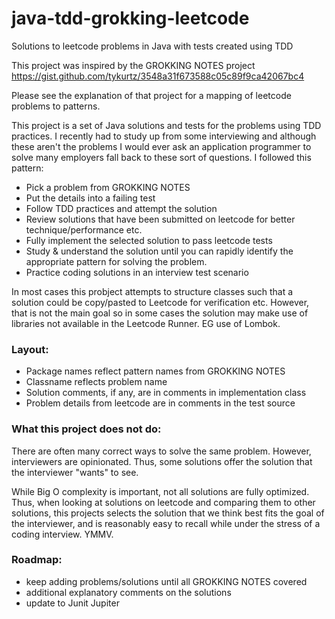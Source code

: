 # java-tdd-grokking-leetcode
Solutions to leetcode problems in Java with tests created using TDD 

This project was inspired by the GROKKING NOTES project https://gist.github.com/tykurtz/3548a31f673588c05c89f9ca42067bc4


Please see the explanation of that project for a mapping of leetcode problems to patterns. 

This project is a set of Java solutions and tests for the problems using TDD practices. I recently had to study up from some interviewing and although 
these aren't the problems I would ever ask an application programmer to solve many employers fall back to these 
sort of questions. I followed this pattern:

- Pick a problem from GROKKING NOTES
- Put the details into a failing test
- Follow TDD practices and attempt the solution
- Review solutions that have been submitted on leetcode for better technique/performance etc. 
- Fully implement the selected solution to pass leetcode tests
- Study & understand the solution until you can rapidly identify the appropriate pattern for solving the problem. 
- Practice coding solutions in an interview test scenario

In most cases this probject attempts to structure classes such that a solution could be copy/pasted to Leetcode for
verification etc. However, that is not the main goal so in some cases the solution may make use of libraries not 
available in the Leetcode Runner. EG use of Lombok. 

### Layout:

- Package names reflect pattern names from GROKKING NOTES
- Classname reflects problem name
- Solution comments, if any, are in comments in implementation class
- Problem details from leetcode are in comments in the test source

### What this project does not do:

There are often many correct ways to solve the same problem. However, interviewers are opinionated. Thus, some solutions offer the solution that the interviewer "wants" to see. 

While Big O complexity is important, not all solutions are fully optimized. Thus, when looking at solutions on leetcode and comparing them to other solutions, this projects selects the solution that we think best fits the goal of the interviewer, and is reasonably easy to recall while under the stress of a coding interview. YMMV.
### Roadmap:
- keep adding problems/solutions until all GROKKING NOTES covered
- additional explanatory comments on the solutions
- update to Junit Jupiter

